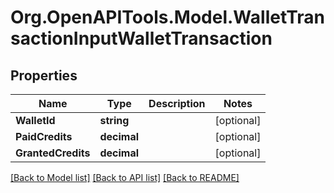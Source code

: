 
# Org.OpenAPITools.Model.WalletTransactionInputWalletTransaction

## Properties

Name | Type | Description | Notes
------------ | ------------- | ------------- | -------------
**WalletId** | **string** |  | [optional] 
**PaidCredits** | **decimal** |  | [optional] 
**GrantedCredits** | **decimal** |  | [optional] 

[[Back to Model list]](../README.md#documentation-for-models)
[[Back to API list]](../README.md#documentation-for-api-endpoints)
[[Back to README]](../README.md)

